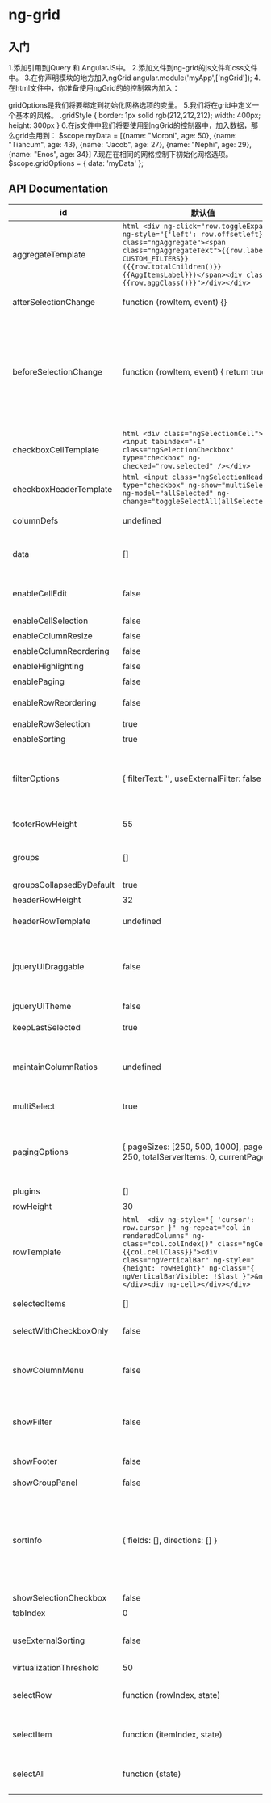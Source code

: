 ng-grid
=======
入门
----
1.添加引用到jQuery 和 AngularJS中。
2.添加文件到ng-grid的js文件和css文件中。
3.在你声明模块的地方加入ngGrid
  angular.module('myApp',['ngGrid']);
4.在html文件中，你准备使用ngGrid的的控制器内加入：
  <div class="gridStyle" ng-grid="gridOptions"></div>
gridOptions是我们将要绑定到初始化网格选项的变量。
5.我们将在grid中定义一个基本的风格。
 .gridStyle {
     border: 1px solid rgb(212,212,212);
     width: 400px; 
     height: 300px
}
6.在js文件中我们将要使用到ngGrid的控制器中，加入数据，那么grid会用到：
  $scope.myData = [{name: "Moroni", age: 50},
                 {name: "Tiancum", age: 43},
                 {name: "Jacob", age: 27},
                 {name: "Nephi", age: 29},
                 {name: "Enos", age: 34}]
7.现在在相同的网格控制下初始化网格选项。
  $scope.gridOptions = { data: 'myData' }; 
  





          
API Documentation
------

id                      | 默认值                                   | 定义
------------------------|------------------------------------------|----------------------------------------------
aggregateTemplate       |```html <div ng-click="row.toggleExpand()" ng-style="{'left': row.offsetleft}"   class="ngAggregate"><span class="ngAggregateText">{{row.label CUSTOM_FILTERS}} ({{row.totalChildren()}} {{AggItemsLabel}})</span><div class="{{row.aggClass()}}">/div></div>```|  定义一个聚合模板时，自定义行。 
afterSelectionChange    |function (rowItem, event) {}               |当你想在选择之后验证东西时回调。
beforeSelectionChange   |function (rowItem, event) { return true; } |当你想在选择之前验证东西时回调，如果你想取消选择返回false，否则，返回true。如果你需要等待一个异步调用选择，你可以使用 rowitem。返回false后开始继续选择（事件）的方法。注：当SHIFT+网格中选择多个项目只会被调用一次，rowItem将是排队要选择项目的数组。
checkboxCellTemplate    |```html <div class="ngSelectionCell"><input tabindex="-1" class="ngSelectionCheckbox" type="checkbox" ng-checked="row.selected" /></div>```               |复选框单元格模板                         
checkboxHeaderTemplate  |```html <input class="ngSelectionHeader" type="checkbox" ng-show="multiSelect" ng-model="allSelected" ng-change="toggleSelectAll(allSelected)"/>```|复选框头模板
columnDefs              |  undefined                                |定义数组一样定义列，如果没有定义，列是自动生成的。
data                    |  []                                       |显示在网格中的数据，数组中的每一项都被映射到行中被显示出来。
enableCellEdit          |  false| 在全球范围内允许所有单元可编辑。使用 editableCellTemplate选项覆盖默认的文本输入。
enableCellSelection     |  false|  启用或禁用单元导航和选择。
enableColumnResize      |  false|  启用或禁用列的大小调整。
enableColumnReordering  |  false|  启用或禁用列的重新排序。
enableHighlighting      |  false|  启用或禁用单元内容选择。
enablePaging|  false    |  启用服务器端分页功能。
enableRowReordering     |  false|  启用拖放行重新排序，只能在HTML5兼容的浏览器中。
enableRowSelection      |  true |  为了在网格中能够有选择行。
enableSorting           |  true |  启用或禁用网格进行排序。
filterOptions           |  { filterText: '', useExternalFilter: false }|  filterText: 绑定到内置搜索框中的文本。         useExternalFilter:如果你想使用自己的过滤机制但要使用内置的搜索框,通过传递内部的过滤。
footerRowHeight         |  55   |  定义页脚的高度，以像素为单位。
groups                  |  []   |  由初始字段对数组进行分组。字段名的数组，而不是显示的名称。
groupsCollapsedByDefault|  true |  当分组启用时收取条目。
headerRowHeight         |  32   |  以像素为单位的标题行高度。
headerRowTemplate       |  undefined|  定义一个标题行的模板进行进一步自定义。
jqueryUIDraggable       |  false|  允许使用jqueryUI reaggable/投掷插件。如果启用需要jqueryUI工作。如果你想拖+下降，但用户坚持使用蹩脚的浏览器，这是非常有用的。
jqueryUITheme           |false  |允许使用jqueryUIThemes
keepLastSelected        |true   |在ini单一选择模式下防止为选择的项
maintainColumnRatios    |undefined|调整大小时保持列宽，使用*的或不确定的宽度时，默认为true，可以通过设置为false来ovverriden。
multiSelect             |true   |如果只想一次选一个项目，将其设置为false
pagingOptions           |{ pageSizes: [250, 500, 1000], pageSize: 250, totalServerItems: 0, currentPage: 1 }|页面大小：可用的页面大小的列表。页面大小：当前选定的页面尺寸。totalServerItems：服务器上的总项目。当前页：当前页面。
plugins                 |[]     |在ng-grid中功能插件数组中注册
rowHeight               |30     |网格行中的行高
rowTemplate             |```html  <div ng-style="{ 'cursor': row.cursor }" ng-repeat="col in renderedColumns" ng-class="col.colIndex()" class="ngCell {{col.cellClass}}"><div class="ngVerticalBar" ng-style="{height: rowHeight}" ng-class="{ ngVerticalBarVisible: !$last }">&nbsp;</div><div ng-cell></div></div>```|定义一个模板用于自定义输出
selectedItems           |[]     |所有网格中的所选项目，在单一模式下只有一个项目在数组中。
selectWithCheckboxOnly  |false  |当复选框被点击时，通过单击行禁用行选项。
showColumnMenu          |false  |启用菜单选择哪些列被显示和组合。如果两个showColumnMenu和showFilter都是false的菜单按钮将不会显示。
showFilter              |false  |启用列菜单中 filterbox 的显示。如果两个showColumnMenu和showFilter都是假的菜单按钮将不会显示。
showFooter              |false  |显示或隐藏页脚，页脚在默认情况下禁用。
showGroupPanel          |false  |显示悬浮窗进行拖放分组
sortInfo                |{ fields: [], directions: [] }|定义一个sortInfo对象指定一个默认的排序状态。您还可以观察这个变量来利用服务器端排序（见useExternalSorting）。语法是sortInfo：{字段：['fieldName1'，'fieldName2']，方向：['ASC'，'DESC']}。路线不区分大小写
showSelectionCheckbox   |false  |行选择复选框显示为第一列。
tabIndex                |0      |设置视区的选项索引
useExternalSorting      |false  |防止执行内部排序。该sortInfo对象将与分类信息进行更新，因此您可以处理排序（见sortInfo）
virtualizationThreshold |50     |行的门槛，迫使行虚拟化上。
selectRow               |function (rowIndex, state)|附加到供用户编程选择行的specifiec网格选项，忽略相关实体的功能
selectItem              |function (itemIndex, state)|功能:附加特定的表格选项给用户做编程选择，选择基于实体的数据阵列选项的索引中的行的。
selectAll               |function (state)|功能：附加到用户特定的网格选项以编程方式设置选定的值的所有行来传递的状态。
